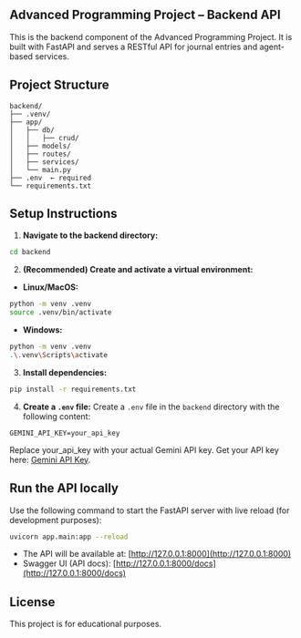 ## Advanced Programming Project – Backend API

This is the backend component of the Advanced Programming Project. It is built with FastAPI and serves a RESTful API for journal entries and agent-based services.

## Project Structure

```
backend/
├── .venv/
├── app/
│   ├── db/
│   │   ├── crud/
│   ├── models/
│   ├── routes/
│   ├── services/
│   └── main.py
├── .env  ← required
└── requirements.txt
```

## Setup Instructions

1. **Navigate to the backend directory:**

```bash
cd backend
```

2. **(Recommended) Create and activate a virtual environment:**

- **Linux/MacOS:**
```bash
python -m venv .venv
source .venv/bin/activate
```
- **Windows:**
```bash
python -m venv .venv
.\.venv\Scripts\activate
```

3. **Install dependencies:**

```bash
pip install -r requirements.txt
```

4. **Create a `.env` file:**
Create a `.env` file in the `backend` directory with the following content:
```
GEMINI_API_KEY=your_api_key
```
Replace your_api_key with your actual Gemini API key. Get your API key here:
[Gemini API Key](https://ai.google.dev/gemini-api/docs/api-key).

## Run the API locally

Use the following command to start the FastAPI server with live reload (for development purposes):
```bash
uvicorn app.main:app --reload
```

- The API will be available at: [http://127.0.0.1:8000](http://127.0.0.1:8000)
- Swagger UI (API docs): [http://127.0.0.1:8000/docs](http://127.0.0.1:8000/docs)

## License

This project is for educational purposes.
